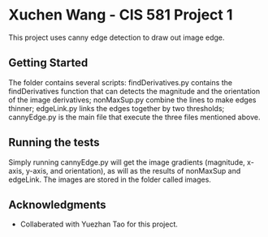 # Xuchen Wang - CIS 581 Project 1

This project uses canny edge detection to draw out image edge.

## Getting Started

The folder contains several scripts: findDerivatives.py contains the findDerivatives function that can detects the magnitude and the orientation of the image derivatives; nonMaxSup.py combine the lines to make edges thinner; edgeLink.py links the edges together by two thresholds; cannyEdge.py is the main file that execute the three files mentioned above.

## Running the tests

Simply running cannyEdge.py will get the image gradients (magnitude, x-axis, y-axis, and orientation), as will as the results of nonMaxSup and edgeLink. The images are stored in the folder called images. 

## Acknowledgments

* Collaberated with Yuezhan Tao for this project.

